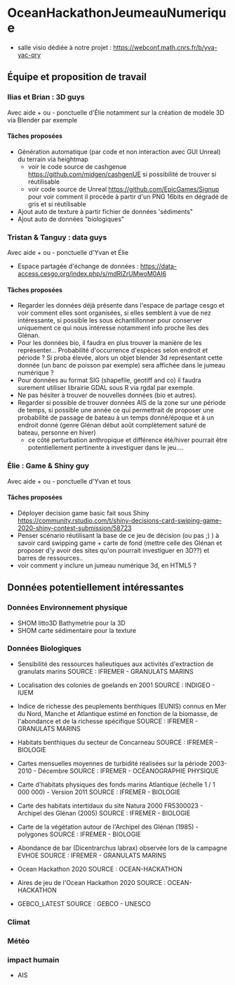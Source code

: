 # OceanHackathonJeumeauNumerique

- salle visio dédiée à notre projet : https://webconf.math.cnrs.fr/b/yva-yac-qry 

## Équipe et proposition de travail

### Ilias et Brian : 3D guys
Avec aide + ou - ponctuelle d'Élie notamment sur la création de modèle 3D via Blender par exemple

#### Tâches proposées
- Génération automatique (par code et non interaction avec GUI Unreal) du terrain via heightmap
  - voir le code source de cashgenue https://github.com/midgen/cashgenUE si possibilité de trouver si réutilisable
  - voir code source de Unreal https://github.com/EpicGames/Signup pour voir comment il procède à partir d'un PNG 16bits en dégradé de gris et si réutilisable
- Ajout auto de texture à partir fichier de données 'sédiments"
- Ajout auto de données "biologiques"

### Tristan & Tanguy : data guys
Avec aide + ou - ponctuelle d'Yvan et Élie
- Espace partagée d'échange de données : https://data-access.cesgo.org/index.php/s/mdRlZrUMwoM0Al6

#### Tâches proposées
- Regarder les données déjà présente dans l'espace de partage cesgo et voir comment elles sont organisées, si elles semblent à vue de nez intéressante, si possible les sous échantillonner pour conserver uniquement ce qui nous intéresse notamment info proche îles des Glénan.
- Pour les données bio, il faudra en plus trouver la manière de les représenter... Probabilité d'occurrence d'espèces selon endroit et période ? Si proba élevée, alors un objet blender 3d représentant cette donnée (un banc de poisson par exemple) sera affichée dans le jumeau numérique ?
- Pour données au format SIG (shapefile, geotiff and co) il faudra surement utiliser librairie GDAL sous R via rgdal par exemple.
- Ne pas hésiter à trouver de nouvelles données (bio et autres).
- Regarder si possible de trouver données AIS de la zone sur une période de temps, si possible une année ce qui permettrait de proposer une probabilité de passage de bateau à un temps donné/époque et à un endroit donné (genre Glénan début août complètement saturé de bateau, personne en hiver)
  - ce côté perturbation anthropique et différence été/hiver pourrait être potentiellement pertinente à investiguer dans le jeu....

### Élie : Game & Shiny guy
Avec aide + ou - ponctuelle d'Yvan et tous

#### Tâches proposées
- Déployer decision game basic fait sous Shiny https://community.rstudio.com/t/shiny-decisions-card-swiping-game-2020-shiny-contest-submission/58723
- Penser scénario réutilisant la base de ce jeu de décision (ou pas ;) ) à savoir card swipping game + carte de fond (mettre celle des Glénan et proposer d'y avoir des sites qu'on pourrait investiguer en 3D??) et barres de ressources..
- voir comment y inclure un jumeau numérique 3d, en HTML5 ?

## Données potentiellement intéressantes

### Données Environnement physique
- SHOM litto3D Bathymetrie pour la 3D
- SHOM carte sédimentaire pour la texture

### Données Biologiques
- Sensibilité des ressources halieutiques aux activités d'extraction de granulats marins
SOURCE : IFREMER - GRANULATS MARINS

- Localisation des colonies de goelands en 2001
SOURCE : INDIGEO - IUEM

- Indice de richesse des peuplements benthiques (EUNIS) connus en Mer du Nord, Manche et Atlantique estimé en fonction de la biomasse, de l'abondance et de la richesse spécifique
SOURCE : IFREMER - GRANULATS MARINS

- Habitats benthiques du secteur de Concarneau
SOURCE : IFREMER - BIOLOGIE

- Cartes mensuelles moyennes de turbidité réalisées sur la période 2003-2010 - Décembre
SOURCE : IFREMER - OCÉANOGRAPHIE PHYSIQUE

- Carte d'habitats physiques des fonds marins Atlantique (échelle 1 / 1 000 000) - Version 2011
SOURCE : IFREMER - BIOLOGIE

- Carte des habitats intertidaux du site Natura 2000 FR5300023 - Archipel des Glénan (2005)
SOURCE : IFREMER - BIOLOGIE

- Carte de la végétation autour de l'Archipel des Glénan (1985) - polygones
SOURCE : IFREMER - BIOLOGIE

- Abondance de bar (Dicentrarchus labrax) observée lors de la campagne EVHOE
SOURCE : IFREMER - GRANULATS MARINS

- Ocean Hackathon 2020
SOURCE : OCEAN-HACKATHON

- Aires de jeu de l'Ocean Hackathon 2020
SOURCE : OCEAN-HACKATHON

- GEBCO_LATEST
SOURCE : GEBCO - UNESCO

### Climat

### Météo

### impact humain
- AIS


